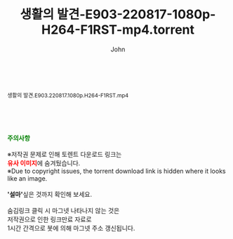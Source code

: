 ﻿---
layout: post
title:  "생활의 발견-E903-220817-1080p-H264-F1RST-mp4.torrent"
author: John
categories: [ 방송/음악 ]
tags: [  ]
image:  
description: "생활의 발견-E903-220817-1080p-H264-F1RST-mp4 torrent 정보 공유"
toc: true
toc_sticky: true
---

<br>
<div class="view-img">
<a class="view_image" href="http://torrentmobile61.com/bbs/view_image.php?fn=%2Fdata%2Ffile%2Fmusic%2F1742003963_rVjmA1Cl_0a219e4ce76aedb1f68afbc4fdbe62f0725ed7a6.jpg" target="_blank"><img alt="" class="img-tag" content="http://torrentmobile61.com/data/file/music/1742003963_rVjmA1Cl_0a219e4ce76aedb1f68afbc4fdbe62f0725ed7a6.jpg" itemprop="image" src="http://torrentmobile61.com/data/file/music/thumb-1742003963_rVjmA1Cl_0a219e4ce76aedb1f68afbc4fdbe62f0725ed7a6_835x2212.jpg"/></a></div><div class="view-content" itemprop="description">
<p><span style="font-size:12px;">생활의 발견.E903.220817.1080p.H264-F1RST.mp4</span> </p> </div>
    
<br><br><br>
<p data-ke-size="size16"><b><span style="color: green;">주의사항</span></b><br /><br />※저작권 문제로 인해 토렌트 다운로드 링크는<br /><b><span style="color: red;">유사 이미지</span></b>에 숨겨뒀습니다.<br />※Due to copyright issues, the torrent download link is hidden where it looks like an image.<br /><br /><b>'설마'</b>싶은 것까지 확인해 보세요.<br /><br />숨김링크 클릭 시 마그넷 나타나지 않는 것은<br />저작권으로 인한 링크만료 자료로<br />1시간 간격으로 봇에 의해 마그넷 주소 갱신됩니다.</p>
